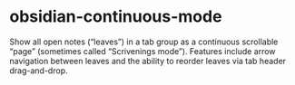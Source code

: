 # obsidian-continuous-mode

Show all open notes (“leaves”) in a tab group as a continuous scrollable “page” (sometimes called “Scrivenings mode”). Features include arrow navigation between leaves and the ability to reorder leaves via tab header drag-and-drop.


